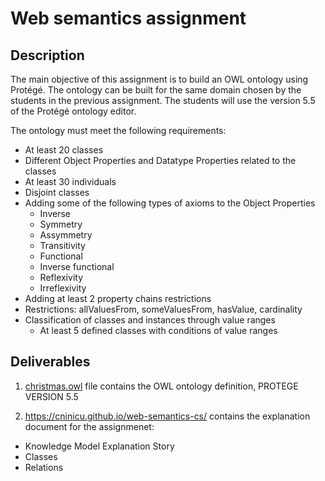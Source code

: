 # Web semantics assignment


## Description
The main objective of this assignment is to build an OWL ontology using Protégé. The ontology
can be built for the same domain chosen by the students in the previous assignment. The
students will use the version 5.5 of the Protégé ontology editor.

The ontology must meet the following requirements:
 -  At least 20 classes
 -  Different Object Properties and Datatype Properties related to the classes
 -  At least 30 individuals
 -  Disjoint classes
 - Adding some of the following types of axioms to the Object Properties
    - Inverse
    - Symmetry
    - Assymmetry
    - Transitivity
    - Functional  
    - Inverse functional
    - Reflexivity
    - Irreflexivity
- Adding at least 2 property chains restrictions
- Restrictions: allValuesFrom, someValuesFrom, hasValue, cardinality
- Classification of classes and instances through value ranges
    - At least 5 defined classes with conditions of value ranges


## Deliverables

1. [christmas.owl](https://github.com/cninicu/web-semantics-cs/blob/master/christmas.owl) file contains the OWL ontology definition, PROTEGE VERSION 5.5

2. https://cninicu.github.io/web-semantics-cs/ contains the explanation document for the assignmenet: 

- Knowledge Model Explanation Story
- Classes
- Relations
